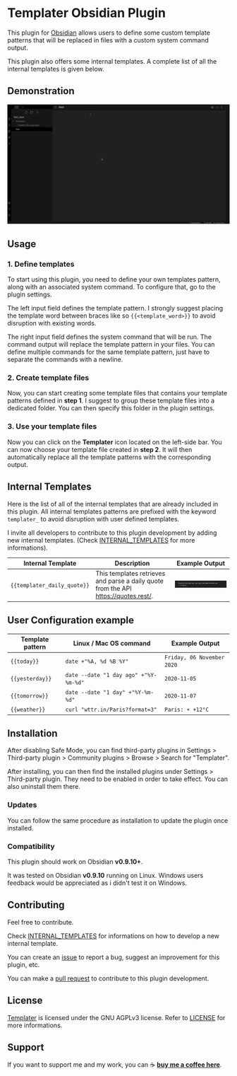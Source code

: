 

# Templater Obsidian Plugin

This plugin for [Obsidian](https://obsidian.md/) allows users to define some custom template patterns that will be replaced in files with a custom system command output.

This plugin also offers some internal templates. A complete list of all the internal templates is given below.

## Demonstration

![demo_templater](imgs/demo_templater.gif)

## Usage

### 1. Define templates

To start using this plugin, you need to define your own templates pattern, along with an associated system command. To configure that, go to the plugin settings.

The left input field defines the template pattern. I strongly suggest placing the template word between braces like so `{{<template_word>}}` to avoid disruption with existing words.

The right input field defines the system command that will be run. The command output will replace the template pattern in your files. You can define multiple commands for the same template pattern, just have to separate the commands with a newline.

### 2. Create template files

Now, you can start creating some template files that contains your template patterns defined in **step 1**. I suggest to group these template files into a dedicated folder. You can then specify this folder in the plugin settings.

### 3. Use your template files

Now you can click on the **Templater** icon located on the left-side bar. You can now choose your template file created in **step 2**. It will then automatically replace all the template patterns with the corresponding output.

## Internal Templates

Here is the list of all of the internal templates that are already included in this plugin. All internal templates patterns are prefixed with the keyword `templater_` to avoid disruption with user defined templates. 

I invite all developers to contribute to this plugin development by adding new internal templates. (Check [INTERNAL_TEMPLATES](INTERNAL_TEMPLATES.md) for more informations).

| Internal Template           | Description                                                  | Example Output                                           |
| --------------------------- | ------------------------------------------------------------ | -------------------------------------------------------- |
| `{{templater_daily_quote}}` | This templates retrieves and parse a daily quote from the API https://quotes.rest/. | ![templater_daily_quote](imgs/templater_daily_quote.png) |

## User Configuration example

| Template pattern | Linux / Mac OS command                | Example Output             |
| ---------------- | ------------------------------------- | -------------------------- |
| `{{today}}`      | `date +"%A, %d %B %Y"`                | `Friday, 06 November 2020` |
| `{{yesterday}}`  | `date --date "1 day ago" +"%Y-%m-%d"` | `2020-11-05`               |
| `{{tomorrow}}`   | `date --date "1 day" +"%Y-%m-%d"`     | `2020-11-07`               |
| `{{weather}}`    | `curl "wttr.in/Paris?format=3"`       | `Paris: ☀️ +12°C`           |

## Installation

After disabling Safe Mode, you can find third-party plugins in Settings > Third-party plugin > Community plugins > Browse > Search for "Templater".

After installing, you can then find the installed plugins under Settings > Third-party plugin. They need to be enabled in order to take effect. You can also uninstall them there.

### Updates

You can follow the same procedure as installation to update the plugin once installed.

### Compatibility

This plugin should work on Obsidian **v0.9.10+**.

It was tested on Obsidian **v0.9.10** running on Linux. Windows users feedback would be appreciated as i didn't test it on Windows.

## Contributing

Feel free to contribute.

Check [INTERNAL_TEMPLATES](INTERNAL_TEMPLATES.md) for informations on how to develop a new internal template.

You can create an [issue](https://github.com/SilentVoid13/Templater) to report a bug, suggest an improvement for this plugin, etc.

You can make a [pull request](https://github.com/SilentVoid13/Templater) to contribute to this plugin development.

## License

[Templater](https://github.com/SilentVoid13/Templater) is licensed under the GNU AGPLv3 license. Refer to [LICENSE](https://github.com/SilentVoid13/Templater/blob/master/LICENSE.txt) for more informations.

## Support

If you want to support me and my work, you can ☕ [**buy me a coffee here**](https://buymeacoff.ee/SilentVoid13).
